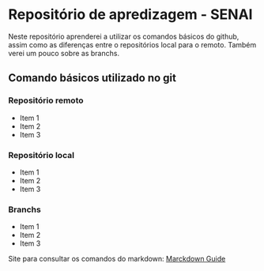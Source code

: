  # Repositório de apredizagem - SENAI
 Neste repositório aprenderei a utilizar os comandos básicos do github, assim como as diferenças entre o repositórios local para o remoto. Também verei um pouco sobre as branchs.

 ## Comando básicos utilizado no git
 ### Repositório remoto
 - Item 1
 - Item 2
 - Item 3

### Repositório local
- Item 1
- Item 2
- Item 3

### Branchs
- Item 1
- Item 2
- Item 3

Site para consultar os comandos do markdown: [Marckdown Guide](https://www.markdownguide.org/basic-syntax/#links)